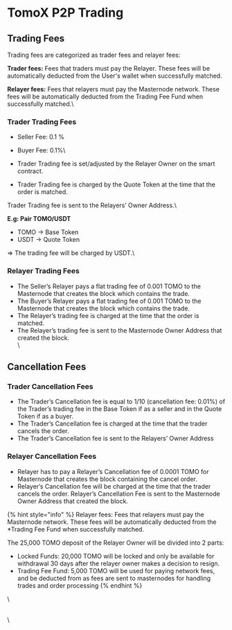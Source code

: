 # TomoX P2P Trading

## Trading Fees

Trading fees are categorized as trader fees and relayer fees:

**Trader fees:** Fees that traders must pay the Relayer. These fees will be automatically deducted from the User's wallet when successfully matched.

**Relayer fees:** Fees that relayers must pay the Masternode network. These fees will be automatically deducted from the Trading Fee Fund when successfully matched.\


### Trader Trading Fees

* Seller Fee: 0.1 %
* Buyer Fee: 0.1%\

* Trader Trading fee is set/adjusted by the Relayer Owner on the smart contract. 
* Trader Trading fee is charged by the Quote Token at the time that the order is matched. 

Trader Trading fee is sent to the Relayers’ Owner Address.\


**E.g: Pair TOMO/USDT**

* TOMO -> Base Token
* USDT -> Quote Token

\=> The trading fee will be charged by USDT.\


### **Relayer Trading Fees**

* The Seller’s Relayer pays a flat trading fee of 0.001 TOMO to the Masternode that creates the block which contains the trade.
* The Buyer’s Relayer pays a flat trading fee of 0.001 TOMO to the Masternode that creates the block which contains the trade.
* The Relayer’s trading fee is charged at the time that the order is matched.
* The Relayer’s trading fee is sent to the Masternode Owner Address that created the block.\
  \


## **Cancellation Fees**

### Trader Cancellation Fees

* The Trader’s Cancellation fee is equal to 1/10 (cancellation fee: 0.01%) of the Trader’s trading fee in the Base Token if as a seller and in the Quote Token if as a buyer.
* The Trader’s Cancellation fee is charged at the time that the trader cancels the order.
* The Trader’s Cancellation fee is sent to the Relayers’ Owner Address

### **Relayer Cancellation Fees**

* Relayer has to pay a Relayer’s Cancellation fee of 0.0001 TOMO for Masternode that creates the block containing the cancel order.
* Relayer’s Cancellation fee will be charged at the time that the trader cancels the order. Relayer’s Cancellation Fee is sent to the Masternode Owner Address that created the block.

{% hint style="info" %}
Relayer fees: Fees that relayers must pay the Masternode network. These fees will be automatically deducted from the \*Trading Fee Fund when successfully matched. 

The 25,000 TOMO deposit of the Relayer Owner will be divided into 2 parts:

* Locked Funds: 20,000 TOMO will be locked and only be available for withdrawal 30 days after the relayer owner makes a decision to resign. 
* Trading Fee Fund: 5,000 TOMO will be used for paying network fees, and be deducted from as fees are sent to masternodes for handling trades and order processing
{% endhint %}





\


\
\
